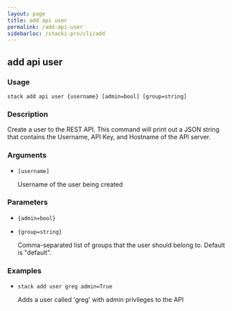 ```yaml
---
layout: page
title: add api user
permalink: /add-api-user
sidebarloc: /stacki-pro/cli/add
---
```


## add api user

### Usage

`stack add api user {username} [admin=bool] [group=string]`

### Description

Create a user to the REST API.
	This command will print out a JSON
	string that contains the Username, API Key,
	and Hostname of the API server.

### Arguments

* `[username]`

   Username of the user being created


### Parameters
* `{admin=bool}`
* `{group=string}`

   Comma-separated list of groups that the
	user should belong to. Default is "default".

### Examples

* `stack add user greg admin=True`

   Adds a user called 'greg' with admin privileges
	to the API



